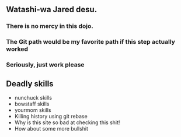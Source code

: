 ## Watashi-wa Jared desu.
### There is no mercy in this dojo.
### The Git path would be my favorite path if this step actually worked
### Seriously, just work please

## Deadly skills
* nunchuck skills
* bowstaff skills
* yourmom skills
* Killing history using git rebase
* Why is this site so bad at checking this shit!
* How about some more bullshit
